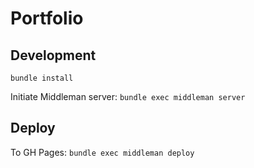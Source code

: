 # Portfolio
## Development
```bundle install```

Initiate Middleman server: ```bundle exec middleman server```

## Deploy

To GH Pages: ```bundle exec middleman deploy```